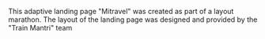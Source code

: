 This adaptive landing page "Mitravel" was created as part of a layout marathon. The layout of the landing page was designed and provided by the "Train Mantri" team
